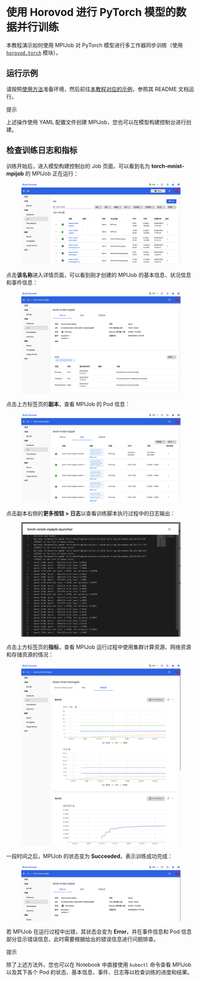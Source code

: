 # 使用 Horovod 进行 PyTorch 模型的数据并行训练

本教程演示如何使用 MPIJob 对 PyTorch 模型进行多工作器同步训练（使用 <a target="_blank" rel="noopener noreferrer" href="https://horovod.readthedocs.io/en/stable/api.html#module-horovod.torch">`horovod.torch`</a> 模块）。

## 运行示例

请按照<a target="_blank" rel="noopener noreferrer" href="https://github.com/t9k/tutorial-examples/blob/master/docs/README-zh.md#%E4%BD%BF%E7%94%A8%E6%96%B9%E6%B3%95">使用方法</a>准备环境，然后前往<a target="_blank" rel="noopener noreferrer" href="https://github.com/t9k/tutorial-examples/tree/master/job/mpijob/horovod-torch">本教程对应的示例</a>，参照其 README 文档运行。

<aside class="note tip">
<div class="title">提示</div>

上述操作使用 YAML 配置文件创建 MPIJob，您也可以在模型构建控制台进行创建。

</aside>

## 检查训练日志和指标

训练开始后，进入模型构建控制台的 Job 页面，可以看到名为 **torch-mnist-mpijob** 的 MPIJob 正在运行：

<figure class="screenshot">
    <img alt="running" src="../assets/tasks/run-distributed-training/horovod/multiworker-training-of-pytorch-model/running.png" class="screenshot"/>
</figure>

点击**该名称**进入详情页面，可以看到刚才创建的 MPIJob 的基本信息、状况信息和事件信息：

<figure class="screenshot">
    <img alt="details" src="../assets/tasks/run-distributed-training/horovod/multiworker-training-of-pytorch-model/details.png" class="screenshot"/>
</figure>

点击上方标签页的**副本**，查看 MPIJob 的 Pod 信息：

<figure class="screenshot">
    <img alt="replicas" src="../assets/tasks/run-distributed-training/horovod/multiworker-training-of-pytorch-model/replicas.png" class="screenshot"/>
</figure>

点击副本右侧的**更多按钮&nbsp;> 日志**以查看训练脚本执行过程中的日志输出：

<figure class="screenshot">
    <img alt="view-log" src="../assets/tasks/run-distributed-training/horovod/multiworker-training-of-pytorch-model/view-log.png" class="screenshot"/>
</figure>

点击上方标签页的**指标**，查看 MPIJob 运行过程中使用集群计算资源、网络资源和存储资源的情况：

<figure class="screenshot">
    <img alt="replicas" src="../assets/tasks/run-distributed-training/tensorflow/multiworker-training/metrics.png" class="screenshot"/>
</figure>

一段时间之后，MPIJob 的状态变为 **Succeeded**，表示训练成功完成：

<figure class="screenshot">
    <img alt="done" src="../assets/tasks/run-distributed-training/horovod/multiworker-training-of-pytorch-model/done.png" class="screenshot"/>
</figure>

若 MPIJob 在运行过程中出错，其状态会变为 **Error**，并在事件信息和 Pod 信息部分显示错误信息，此时需要根据给出的错误信息进行问题排查。

<aside class="note tip">
<div class="title">提示</div>

除了上述方法外，您也可以在 Notebook 中直接使用 `kubectl` 命令查看 MPIJob 以及其下各个 Pod 的状态、基本信息、事件、日志等以检查训练的进度和结果。

</aside>
